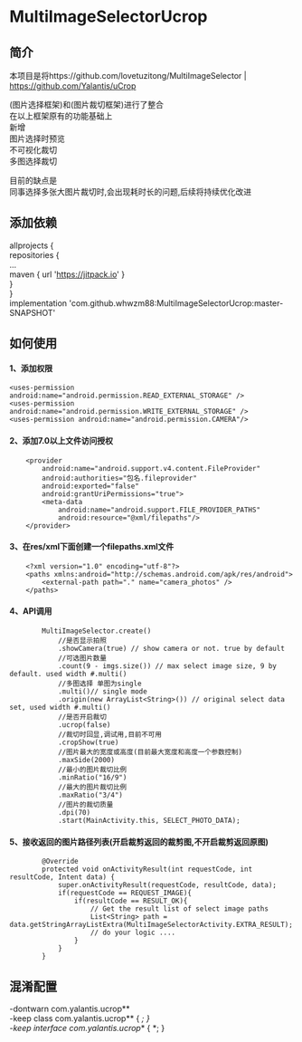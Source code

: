 # MultiImageSelectorUcrop

## 简介
本项目是将https://github.com/lovetuzitong/MultiImageSelector | https://github.com/Yalantis/uCrop 

(图片选择框架)和(图片裁切框架)进行了整合  
在以上框架原有的功能基础上  
新增  
图片选择时预览  
不可视化裁切  
多图选择裁切  

目前的缺点是  
同事选择多张大图片裁切时,会出现耗时长的问题,后续将持续优化改进  

## 添加依赖
allprojects {  
    repositories {  
        ...  
        maven { url 'https://jitpack.io' }  
    }  
}  
implementation 'com.github.whwzm88:MultiImageSelectorUcrop:master-SNAPSHOT'  

## 如何使用
#### 1、添加权限
	<uses-permission android:name="android.permission.READ_EXTERNAL_STORAGE" />
    <uses-permission android:name="android.permission.WRITE_EXTERNAL_STORAGE" />
    <uses-permission android:name="android.permission.CAMERA"/>
	
#### 2、添加7.0以上文件访问授权
        <provider
            android:name="android.support.v4.content.FileProvider"
            android:authorities="包名.fileprovider"
            android:exported="false"
            android:grantUriPermissions="true">
            <meta-data
                android:name="android.support.FILE_PROVIDER_PATHS"
                android:resource="@xml/filepaths"/>
        </provider>
		
		
#### 3、在res/xml下面创建一个filepaths.xml文件
		<?xml version="1.0" encoding="utf-8"?>
		<paths xmlns:android="http://schemas.android.com/apk/res/android">
			<external-path path="." name="camera_photos" />
		</paths>

#### 4、API调用
			MultiImageSelector.create()
				//是否显示拍照
				.showCamera(true) // show camera or not. true by default
				//可选图片数量
				.count(9 - imgs.size()) // max select image size, 9 by default. used width #.multi()
				//多图选择 单图为single
				.multi()// single mode
				.origin(new ArrayList<String>()) // original select data set, used width #.multi()
				//是否开启裁切
				.ucrop(false)
				//裁切时回显,调试用,目前不可用
				.cropShow(true)
				//图片最大的宽度或高度(目前最大宽度和高度一个参数控制)
				.maxSide(2000)
				//最小的图片裁切比例
				.minRatio("16/9")
				//最大的图片裁切比例
				.maxRatio("3/4")
				//图片的裁切质量
				.dpi(70)
				.start(MainActivity.this, SELECT_PHOTO_DATA);
				
#### 5、接收返回的图片路径列表(开启裁剪返回的裁剪图,不开启裁剪返回原图)
			@Override
			protected void onActivityResult(int requestCode, int resultCode, Intent data) {
				super.onActivityResult(requestCode, resultCode, data);
				if(requestCode == REQUEST_IMAGE){
					if(resultCode == RESULT_OK){
						// Get the result list of select image paths
						List<String> path = data.getStringArrayListExtra(MultiImageSelectorActivity.EXTRA_RESULT);
						// do your logic ....
					}
				}
			}
				
## 混淆配置
-dontwarn com.yalantis.ucrop**  
-keep class com.yalantis.ucrop** { *; }  
-keep interface com.yalantis.ucrop** { *; }  